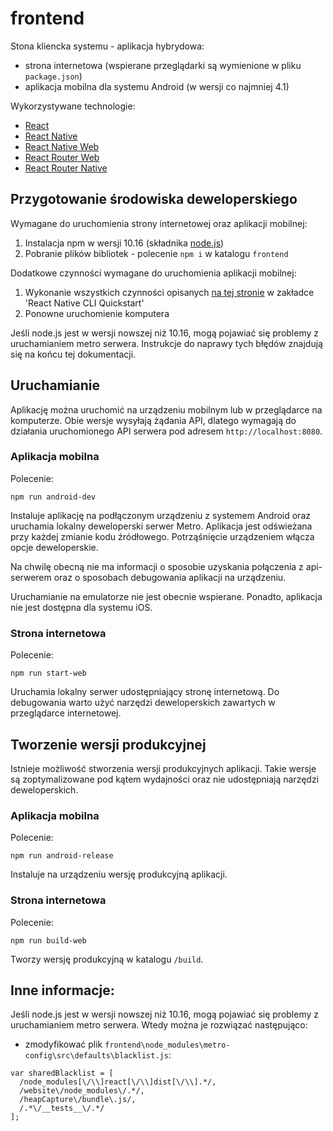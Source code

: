 # frontend

Stona kliencka systemu - aplikacja hybrydowa:
 - strona internetowa (wspierane przeglądarki są wymienione w pliku `package.json`)
 - aplikacja mobilna dla systemu Android (w wersji co najmniej 4.1)

Wykorzystywane technologie:
- [React](https://pl.reactjs.org/)
- [React Native](https://facebook.github.io/react-native/)
- [React Native Web](http://necolas.github.io/react-native-web/docs/?path=/docs/overview-getting-started--page)
- [React Router Web](https://reacttraining.com/react-router/web/guides/quick-start)
- [React Router Native](https://reacttraining.com/react-router/native/guides/quick-start)

## Przygotowanie środowiska deweloperskiego

Wymagane do uruchomienia strony internetowej oraz aplikacji mobilnej:
1. Instalacja npm w wersji 10.16 (składnika [node.js](https://nodejs.org/en/))
2. Pobranie plików bibliotek - polecenie `npm i` w katalogu `frontend`

Dodatkowe czynności wymagane do uruchomienia aplikacji mobilnej:
1. Wykonanie wszystkich czynności opisanych [na tej stronie](https://facebook.github.io/react-native/docs/getting-started) w zakładce 'React Native CLI Quickstart'
2. Ponowne uruchomienie komputera

Jeśli node.js jest w wersji nowszej niż 10.16, mogą pojawiać się problemy z uruchamianiem metro serwera. Instrukcje do naprawy tych błędów znajdują się na końcu tej dokumentacji.

## Uruchamianie

Aplikację można uruchomić na urządzeniu mobilnym lub w przeglądarce na komputerze. Obie wersje wysyłają żądania API, dlatego wymagają do działania uruchomionego API serwera pod adresem `http://localhost:8080`.

### Aplikacja mobilna

Polecenie:
```
npm run android-dev
```
Instaluje aplikację na podłączonym urządzeniu z systemem Android oraz uruchamia lokalny deweloperski serwer Metro. Aplikacja jest odświeżana przy każdej zmianie kodu źródłowego. Potrząśnięcie urządzeniem włącza opcje deweloperskie.

Na chwilę obecną nie ma informacji o sposobie uzyskania połączenia z api-serwerem oraz o sposobach debugowania aplikacji na urządzeniu.

Uruchamianie na emulatorze nie jest obecnie wspierane. Ponadto, aplikacja nie jest dostępna dla systemu iOS.

### Strona internetowa

Polecenie:
```
npm run start-web
```
Uruchamia lokalny serwer udostępniający stronę internetową. Do debugowania warto użyć narzędzi deweloperskich zawartych w przeglądarce internetowej.


## Tworzenie wersji produkcyjnej

Istnieje możliwość stworzenia wersji produkcyjnych aplikacji. Takie wersje są zoptymalizowane pod kątem wydajności oraz nie udostępniają narzędzi deweloperskich.

### Aplikacja mobilna

Polecenie:
```
npm run android-release
```
Instaluje na urządzeniu wersję produkcyjną aplikacji.

### Strona internetowa

Polecenie:
```
npm run build-web
```
Tworzy wersję produkcyjną w katalogu `/build`.


## Inne informacje:

Jeśli node.js jest w wersji nowszej niż 10.16, mogą pojawiać się problemy z uruchamianiem metro serwera. Wtedy można je rozwiązać następująco:
- zmodyfikować plik `frontend\node_modules\metro-config\src\defaults\blacklist.js`:
```
var sharedBlacklist = [
  /node_modules[\/\\]react[\/\\]dist[\/\\].*/,
  /website\/node_modules\/.*/,
  /heapCapture\/bundle\.js/,
  /.*\/__tests__\/.*/
];
```
